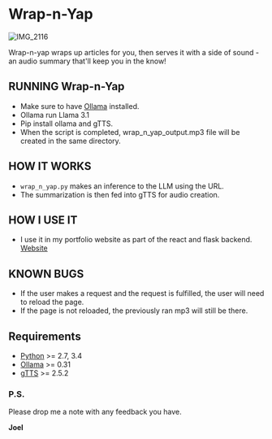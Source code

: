 # Wrap-n-Yap

![IMG_2116](https://github.com/user-attachments/assets/118985e5-9735-4415-937d-d3d705df1489)

Wrap-n-yap wraps up articles for you, then serves it with a side of sound - an audio summary that'll keep you in the know!


## RUNNING Wrap-n-Yap
- Make sure to have [Ollama](https://ollama.com/) installed.
- Ollama run Llama 3.1
- Pip install ollama and gTTS.
- When the script is completed, wrap_n_yap_output.mp3 file will be created in the same directory.

## HOW IT WORKS
- `wrap_n_yap.py` makes an inference to the LLM using the URL.
- The summarization is then fed into gTTS for audio creation.

## HOW I USE IT
- I use it in my portfolio website as part of the react and flask backend. [Website](http://38.125.229.163:3000/wrap-n-yap)

## KNOWN BUGS
- If the user makes a request and the request is fulfilled, the user will need to reload the page.
- If the page is not reloaded, the previously ran mp3 will still be there.

## Requirements
-   [Python](https://www.python.org) \>= 2.7, 3.4
-   [Ollama](https://pypi.org/project/ollama/) \>= 0.31
-   [gTTS](https://pypi.org/project/gTTS/) \>= 2.5.2

### P.S.

Please drop me a note with any feedback you have.

**Joel**
